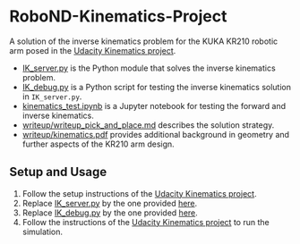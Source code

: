 # RoboND-Kinematics-Project
A solution of the inverse kinematics problem for the KUKA KR210 robotic arm posed in the [Udacity Kinematics project](https://github.com/udacity/RoboND-Kinematics-Project).

- [IK_server.py](https://github.com/S2H-Mobile/RoboND-Kinematics-Project/blob/master/IK_server.py) is the Python module that solves the inverse kinematics problem.
- [IK_debug.py](https://github.com/S2H-Mobile/RoboND-Kinematics-Project/blob/master/IK_debug.py) is a Python script for testing the inverse kinematics solution in ``IK_server.py``.
- [kinematics_test.ipynb](https://github.com/S2H-Mobile/RoboND-Kinematics-Project/blob/master/kinematics_test.ipynb) is a Jupyter notebook for testing the forward and inverse kinematics.
- [writeup/writeup_pick_and_place.md](https://github.com/S2H-Mobile/RoboND-Kinematics-Project/blob/master/writeup/writeup_pick_and_place.md) describes the solution strategy.
- [writeup/kinematics.pdf](https://github.com/S2H-Mobile/RoboND-Kinematics-Project/blob/master/writeup/kinematics.pdf) provides additional background in geometry and further aspects of the KR210 arm design.


## Setup and Usage 
1. Follow the setup instructions of the [Udacity Kinematics project](https://github.com/udacity/RoboND-Kinematics-Project).
2. Replace [IK_server.py](https://github.com/udacity/RoboND-Kinematics-Project/blob/master/kuka_arm/scripts/IK_server.py) by the one provided [here](https://github.com/S2H-Mobile/RoboND-Kinematics-Project/blob/master/IK_server.py).
3. Replace [IK_debug.py](https://github.com/udacity/RoboND-Kinematics-Project/blob/master/IK_debug.py) by the one provided [here](https://github.com/S2H-Mobile/RoboND-Kinematics-Project/blob/master/IK_debug.py).
4. Follow the instructions of the [Udacity Kinematics project](https://github.com/udacity/RoboND-Kinematics-Project) to run the simulation.
